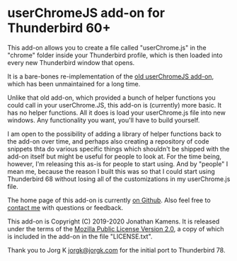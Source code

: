 userChromeJS add-on for Thunderbird 60+
=======================================

This add-on allows you to create a file called "userChrome.js" in the "chrome" folder inside your Thunderbird profile, which is then loaded into every new Thunderbird window that opens.

It is a bare-bones re-implementation of the [old userChromeJS add-on](http://userchromejs.mozdev.org/), which has been unmaintained for a long time.

Unlike that old add-on, which provided a bunch of helper functions you could call in your userChrome.JS, this add-on is (currently) more basic. It has no helper functions. All it does is load your userChrome.js file into new windows. Any functionality you want, you'll have to build yourself.

I am open to the possibility of adding a library of helper functions back to the add-on over time, and perhaps also creating a repository of code snippets thta do various specific things which shouldn't be shipped with the add-on itself but might be useful for people to look at. For the time being, however, I'm releasing this as-is for people to start using. And by "people" I mean me, because the reason I built this was so that I could start using Thunderbird 68 without losing all of the customizations in my userChrome.js file.

The home page of this add-on is currently [on Github](https://github.com/jikamens/userChromeJS). Also feel free to [contact me](mailto:jik@kamens.us) with questions or feedback.

This add-on is Copyright (C) 2019-2020 Jonathan Kamens. It is released under the terms of the [Mozilla Public License Version 2.0](LICENSE.txt), a copy of which is included in the add-on in the file "LICENSE.txt".

Thank you to Jorg K <jorgk@jorgk.com> for the initial port to Thunderbird 78.
